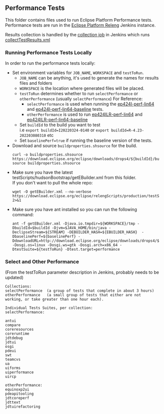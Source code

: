 ## Performance Tests

This folder contains files used to run Eclipse Platform Performance tests. Performance tests are run in the [Eclipse Platform Releng](https://ci.eclipse.org/releng/view/Performance%20Tests/) Jenkins instance.

Results collection is handled by the [collection job](https://ci.eclipse.org/releng/view/Performance%20Tests/job/ep-collectPerfResults/) in Jenkins which runs [collectTestResults.xml](../cje-production/scripts/collectTestResults.xml)

### Running Performance Tests Locally

In order to run the performance tests locally:
  * Set environment variables for `JOB_NAME`, `WORKSPACE` and `testToRun`.
    * `JOB_NAME` can be anything, it's used to generate the names for results files and folders
    * `WORKSPACE` is the location where generated files will be placed.
    * `testToRun` determines whether to run `selectPerformance` or `otherPerformance` (usually `selectPerformance`)
      For Reference:
      * `selectPerformance` is used when running the [ep424I-perf-lin64](https://ci.eclipse.org/releng/view/Performance%20Tests/job/ep424I-perf-lin64/) and [ep424I-perf-lin64-baseline](https://ci.eclipse.org/releng/view/Performance%20Tests/job/ep424I-perf-lin64-baseline/) tests.
      * `otherPerformance` is used to run [ep424ILR-perf-lin64](https://ci.eclipse.org/releng/view/Performance%20Tests/job/ep424ILR-perf-lin64/) and [ep424ILR-perf-lin64-baseline](https://ci.eclipse.org/releng/view/Performance%20Tests/job/ep424ILR-perf-lin64-baseline/)
    * Set `buildId` to the build you want to test  
      i.e `export buildId=I20220324-0140` or `export buildId=R-4.23-202203080310` etc
    * Set `baselinePerf=true` if running the baseline version of the tests.
  * Download and source `buildproperties.shsource` for the build.
    ```
    curl -o buildproperties.shsource https://download.eclipse.org/eclipse/downloads/drops4/${buildId}/buildproperties.shsource
    source buildproperties.shsource
    ```
  * Make sure you have the latest testScripts/hudsonBootstrap/getEBuilder.xml from this folder.  
    If you don't want to pull the whole repo:
    ```
    wget -O getEBuilder.xml --no-verbose https://download.eclipse.org/eclipse/relengScripts/production/testScripts/hudsonBootstrap/getEBuilder.xml 2>&1
    ```
  * Make sure you have ant installed so you can run the following command:
    ```
    ant -f getEBuilder.xml -Djava.io.tmpdir=${WORKSPACE}/tmp -DbuildId=$buildId -Djvm=$JAVA_HOME/bin/java -DeclipseStream=${STREAM} -DEBUILDER_HASH=${EBUILDER_HASH}  -DbaselinePerf=${baselinePerf} -DdownloadURL=http://download.eclipse.org/eclipse/downloads/drops4/${buildId}  -Dosgi.os=linux -Dosgi.ws=gtk -Dosgi.arch=x86_64 -DtestSuite=${testToRun} -Dtest.target=performance
    ```

###  Select and Other Performance

(From the testToRun parameter description in Jenkins, probably needs to be updated)

```
Collections:
selectPerformance  (a group of tests that complete in about 3 hours)
otherPerformance   (a small group of tests that either are not working, or take greater than one hour each).

Individual Tests Suites, per collection:
selectPerformance:

antui
compare
coreresources
coreruntime
jdtdebug
jdtui
osgi
pdeui
swt
teamcvs
ua
uiforms
uiperformance
uircp

otherPerformance:
equinoxp2ui
pdeapitooling
jdtcoreperf
jdttext
jdtuirefactoring
```
